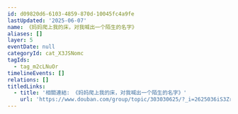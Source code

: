 ```yaml
---
id: d09820d6-6103-4859-870d-10045fc4a9fe
lastUpdated: '2025-06-07'
name: 《妈妈爬上我的床，对我喊出一个陌生的名字》
aliases: []
layer: 5
eventDate: null
categoryId: cat_X3JSNomc
tagIds:
  - tag_m2cLNuOr
timelineEvents: []
relations: []
titledLinks:
  - title: '相關連結: 《妈妈爬上我的床，对我喊出一个陌生的名字》'
    url: 'https://www.douban.com/group/topic/303030625/?_i=2625036iS3ZrEE'
---
```


